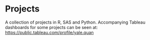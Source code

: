 # Projects
A collection of projects in R, SAS and Python.  Accompanying Tableau dashboards for some projects can be seen at:  https://public.tableau.com/profile/yale.quan

